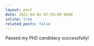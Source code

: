 ```yaml
---
layout: post
date: 2021-04-02 07:59:00-0400
inline: true
related_posts: false
---
```


Passed my PhD candidacy successfully!
